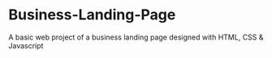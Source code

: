 # Business-Landing-Page
 A basic web project of a business landing page designed with HTML, CSS & Javascript
